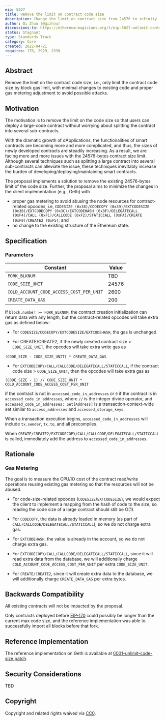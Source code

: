 ```yaml
---
eip: 5027
title: Remove the limit on contract code size
description: Change the limit on contract size from 24576 to infinity
author: Qi Zhou (@qizhou)
discussions-to: https://ethereum-magicians.org/t/eip-5027-unlimit-contract-code-size/9010
status: Stagnant
type: Standards Track
category: Core
created: 2022-04-21
requires: 170, 2929, 2930
---
```



## Abstract

Remove the limit on the contract code size, i.e., only limit the contract code size by block gas limit, with minimal changes to existing code and proper gas metering adjustment to avoid possible attacks.


## Motivation

The motivation is to remove the limit on the code size so that users can deploy a large-code contract without worrying about splitting the contract into several sub-contracts.

With the dramatic growth of dApplications, the functionalities of smart contracts are becoming more and more complicated, and thus, the sizes of newly developed contracts are steadily increasing.  As a result, we are facing more and more issues with the 24576-bytes contract size limit.  Although several techniques such as splitting a large contract into several sub-contracts can alleviate the issue, these techniques inevitably increase the burden of developing/deploying/maintaining smart contracts.

The proposal implements a solution to remove the existing 24576-bytes limit of the code size.  Further, the proposal aims to minimize the changes in the client implementation (e.g., Geth) with
- proper gas metering to avoid abusing the node resources for contract-related opcodes, i.e, `CODESIZE (0x38)/CODECOPY (0x39)/EXTCODESIZE (0x3B)/EXTCODECOPY (0x3C)/EXTCODEHASH (0x3F)/DELEGATECALL (0xF4)/CALL (0xF1)/CALLCODE (0xF2)/STATICCALL (0xFA)/CREATE (0xF0)/CREATE2 (0xF5)`; and
- no change to the existing structure of the Ethereum state.


## Specification

### Parameters

| Constant                  | Value            |
| ------------------------- | ---------------- |
| `FORK_BLKNUM`             | TBD              |
| `CODE_SIZE_UNIT`          | 24576            |
| `COLD_ACCOUNT_CODE_ACCESS_COST_PER_UNIT`  | 2600             |
| `CREATE_DATA_GAS`         | 200              |

If `block.number >= FORK_BLKNUM`, the contract creation initialization can return data with any length, but the contract-related opcodes will take extra gas as defined below:

- For `CODESIZE/CODECOPY/EXTCODESIZE/EXTCODEHASH`, the gas is unchanged.

- For CREATE/CREATE2, if the newly created contract size > `CODE_SIZE_UNIT`, the opcodes will take extra write gas as

`(CODE_SIZE - CODE_SIZE_UNIT) * CREATE_DATA_GAS`.

- For `EXTCODECOPY/CALL/CALLCODE/DELEGATECALL/STATICCALL`, if the contract code size > `CODE_SIZE_UNIT`, then the opcodes will take extra gas as

```
(CODE_SIZE - 1) // CODE_SIZE_UNIT * COLD_ACCOUNT_CODE_ACCESS_COST_PER_UNIT
```

if the contract is not in `accessed_code_in_addresses` or `0` if the contract is in `accessed_code_in_addresses`, where `//` is the integer divide operator, and `accessed_code_in_addresses: Set[Address]` is a transaction-context-wide set similar to `access_addresses` and `accessed_storage_keys`.

When a transaction execution begins, `accessed_code_in_addresses` will include `tx.sender`, `tx.to`, and all precompiles.

When `CREATE/CREATE2/EXTCODECOPY/CALL/CALLCODE/DELEGATECALL/STATICCALL` is called, immediately add the address to `accessed_code_in_addresses`.

## Rationale

### Gas Metering
The goal is to measure the CPU/IO cost of the contract read/write operations reusing existing gas metering so that the resources will not be abused.

- For code-size-related opcodes (`CODESIZE`/`EXTCODESIZE`), we would expect the client to implement a mapping from the hash of code to the size, so reading the code size of a large contract should still be O(1).

- For `CODECOPY`, the data is already loaded in memory (as part of `CALL/CALLCODE/DELEGATECALL/STATICCALL`), so we do not charge extra gas.

- For `EXTCODEHASH`, the value is already in the account, so we do not charge extra gas.

- For `EXTCODECOPY/CALL/CALLCODE/DELEGATECALL/STATICCALL`, since it will read extra data from the database, we will additionally charge `COLD_ACCOUNT_CODE_ACCESS_COST_PER_UNIT` per extra `CODE_SIZE_UNIT`.

- For `CREATE/CREATE2`, since it will create extra data to the database, we will additionally charge `CREATE_DATA_GAS` per extra bytes.


## Backwards Compatibility

All existing contracts will not be impacted by the proposal.

Only contracts deployed before [EIP-170](./eip-170.md) could possibly be longer than the current max code size, and the reference implementation was able to successfully import all blocks before that fork.

## Reference Implementation

The reference implementation on Geth is available at [0001-unlimit-code-size.patch](../assets/eip-5027/0001-unlimit-code-size.patch).

## Security Considerations
TBD

## Copyright
Copyright and related rights waived via [CC0](../LICENSE.md).


